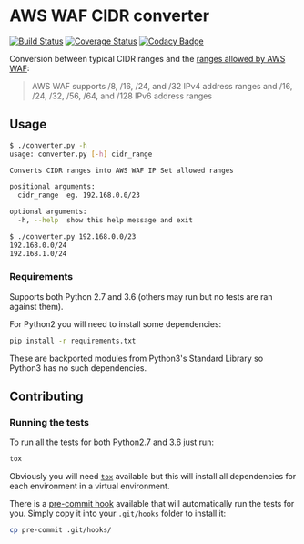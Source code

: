 # AWS WAF CIDR converter

[![Build Status](https://travis-ci.org/tomelliff/aws-waf-cidr-converter.svg?branch=master)](https://travis-ci.org/tomelliff/aws-waf-cidr-converter) [![Coverage Status](https://coveralls.io/repos/github/tomelliff/aws-waf-cidr-converter/badge.svg?branch=master)](https://coveralls.io/github/tomelliff/aws-waf-cidr-converter?branch=master) [![Codacy Badge](https://api.codacy.com/project/badge/Grade/5b28add6f9f84c728cbc01908f80dc81)](https://www.codacy.com/app/tomelliff/aws-waf-cidr-converter?utm_source=github.com&amp;utm_medium=referral&amp;utm_content=tomelliff/aws-waf-cidr-converter&amp;utm_campaign=Badge_Grade)

Conversion between typical CIDR ranges and the [ranges allowed by AWS WAF](http://docs.aws.amazon.com/waf/latest/developerguide/web-acl-ip-conditions.html):

> AWS WAF supports /8, /16, /24, and /32 IPv4 address ranges and /16, /24, /32, /56, /64, and /128 IPv6 address ranges

## Usage

```sh
$ ./converter.py -h
usage: converter.py [-h] cidr_range

Converts CIDR ranges into AWS WAF IP Set allowed ranges

positional arguments:
  cidr_range  eg. 192.168.0.0/23

optional arguments:
  -h, --help  show this help message and exit

$ ./converter.py 192.168.0.0/23
192.168.0.0/24
192.168.1.0/24
```

### Requirements

Supports both Python 2.7 and 3.6 (others may run but no tests are ran against them).

For Python2 you will need to install some dependencies:
```sh
pip install -r requirements.txt
```

These are backported modules from Python3's Standard Library so Python3 has no such dependencies.

## Contributing

### Running the tests

To run all the tests for both Python2.7 and 3.6 just run:

```sh
tox
```

Obviously you will need [`tox`](https://pypi.python.org/pypi/tox) available but this will install all dependencies for each environment in a virtual environment.

There is a [pre-commit hook](https://github.com/tomelliff/aws-waf-cidr-converter/blob/master/pre-commit) available that will automatically run the tests for you. Simply copy it into your `.git/hooks` folder to install it:

```sh
cp pre-commit .git/hooks/
```
